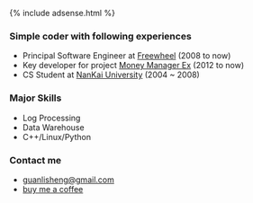 {% include adsense.html %}
###  Simple coder with following experiences
* Principal Software Engineer at [Freewheel](https://www.linkedin.com/in/guanlisheng) (2008 to now)
* Key developer for project [Money Manager Ex](http://www.moneymanagerex.org/) (2012 to now)
* CS Student at [NanKai University](http://www.nankai.edu.cn) (2004 ~ 2008)

### Major Skills
* Log Processing
* Data Warehouse
* C++/Linux/Python

### Contact me
* guanlisheng@gmail.com
* [buy me a coffee](https://cash.me/$guanlisheng/1)
